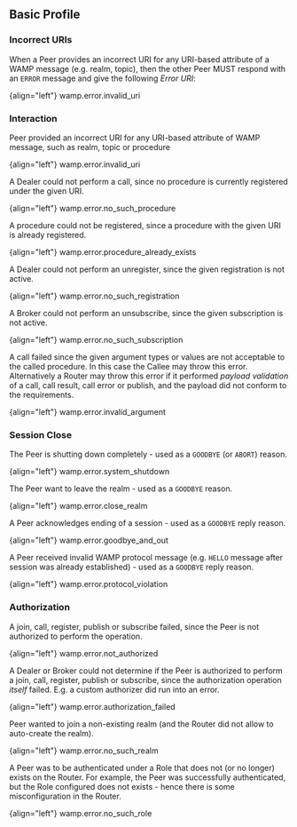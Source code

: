 ## Basic Profile

### Incorrect URIs

When a Peer provides an incorrect URI for any URI-based attribute of a WAMP message (e.g. realm, topic), then the other Peer MUST respond with an `ERROR` message and give the following *Error URI*:

{align="left"}
        wamp.error.invalid_uri


### Interaction

Peer provided an incorrect URI for any URI-based attribute of WAMP message, such as realm, topic or procedure

{align="left"}
        wamp.error.invalid_uri

A Dealer could not perform a call, since no procedure is currently registered under the given URI.

{align="left"}
        wamp.error.no_such_procedure

A procedure could not be registered, since a procedure with the given URI is already registered.

{align="left"}
        wamp.error.procedure_already_exists

A Dealer could not perform an unregister, since the given registration is not active.

{align="left"}
        wamp.error.no_such_registration

A Broker could not perform an unsubscribe, since the given subscription is not active.

{align="left"}
        wamp.error.no_such_subscription

A call failed since the given argument types or values are not acceptable to the called procedure. In this case the Callee may throw this error. Alternatively a Router may throw this error if it performed *payload validation* of a call, call result, call error or publish, and the payload did not conform to the requirements.

{align="left"}
        wamp.error.invalid_argument

### Session Close

The Peer is shutting down completely - used as a `GOODBYE` (or `ABORT`) reason.

{align="left"}
        wamp.error.system_shutdown

The Peer want to leave the realm - used as a `GOODBYE` reason.

{align="left"}
        wamp.error.close_realm

A Peer acknowledges ending of a session - used as a `GOODBYE` reply reason.

{align="left"}
        wamp.error.goodbye_and_out

A Peer received invalid WAMP protocol message (e.g. `HELLO` message after session was already established) - used as a `GOODBYE` reply reason.

{align="left"}
        wamp.error.protocol_violation

### Authorization

A join, call, register, publish or subscribe failed, since the Peer is not authorized to perform the operation.

{align="left"}
        wamp.error.not_authorized

A Dealer or Broker could not determine if the Peer is authorized to perform a join, call, register, publish or subscribe, since the authorization operation *itself* failed. E.g. a custom authorizer did run into an error.

{align="left"}
        wamp.error.authorization_failed

Peer wanted to join a non-existing realm (and the Router did not allow to auto-create the realm).

{align="left"}
        wamp.error.no_such_realm

A Peer was to be authenticated under a Role that does not (or no longer) exists on the Router. For example, the Peer was successfully authenticated, but the Role configured does not exists - hence there is some misconfiguration in the Router.

{align="left"}
        wamp.error.no_such_role
